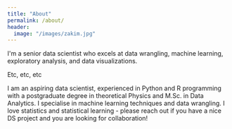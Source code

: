 ```yaml
---
title: "About"
permalink: /about/
header:
  image: "/images/zakim.jpg"
---
```


I'm a senior data scientist who excels at data wrangling, machine learning, exploratory analysis, and data visualizations.

Etc, etc, etc

I am an aspiring data scientist, experienced in Python and R programming with a postgraduate degree in theoretical Physics and M.Sc. in Data Analytics. 
I specialise in machine learning techniques and data wrangling. I love statistics and statistical learning - please reach out if you have a nice DS project and you are looking for collaboration! 

